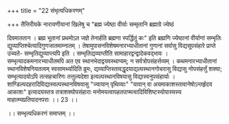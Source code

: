 +++
title = "22 संभृत्यधिकरणम्"

+++
तैत्तिरीयके नारायणीयानां खिलेषु च "ब्रह्म ज्येष्ठा वीर्याः सम्मृतानि ब्रह्माग्रे ज्येष्ठं

दिवमाततान । ब्रह्म भूतानां प्रथमोऽत जज्ञे तेनार्हति ब्रह्मणा स्पर्द्धितुं कः" इति ब्रह्मणि ज्येष्ठानां वीर्याणां सम्भृतिः द्युव्याप्तिश्चेत्यादिगुणजातमाम्नातम् । तेषामुपासनविशेषमनारभ्याधीतानां गुणानां सर्वासु विद्यसूपसंहारे प्राप्ते उच्यते- सम्भृतिद्युव्याप्त्यपि इति । सम्भृतिद्यव्याप्तीति सामाहारद्वन्द्वादेकवद्भावः । सम्भृत्यादकमनारभ्याधीतमपि अत एव स्थानभेदाद्वयवस्थाप्यम्; न सर्वत्रोपसंहर्त्तव्यम् । कथमनारभ्याधीतानां स्थानविशेषनियतत्वम् स्वसामर्थ्यादिति व्रूमः, द्यव्याप्तिस्तावद्धृदयाद्यल्पस्थानगोचरासु विद्यासु नोपसंहर्त्तुं शक्या; सम्भृत्यादयोऽपि तत्सहचारिणः तत्तुल्यदेशा इत्यल्पस्थानविषयासु विद्यास्वनुपसंहार्याः । शाण्डिल्यदहरादिविद्यास्वल्पस्थानविषयासु "ज्यायान् पृथिव्याः" "यावान् वा अयमाकाशस्तावानेषोऽन्तर्हृदय आकाशः" इत्यादयस्तत्र तत्राशक्योपसंहाराः मनोमयत्वापहतपाप्मत्वादिविशिष्टस्योपास्यस्य माहात्म्यप्रतिपादनपराः ।। 23 ।।

।। सम्भृत्यधिकरणं समाप्तम् ।।
